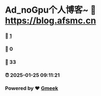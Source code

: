 # Ad_noGpu个人博客~ :link: https://blog.afsmc.cn 
### :page_facing_up: [1](https://blog.afsmc.cn/tag.html) 
### :speech_balloon: 0 
### :hibiscus: 33 
### :alarm_clock: 2025-01-25 09:11:21 
### Powered by :heart: [Gmeek](https://github.com/Meekdai/Gmeek)

